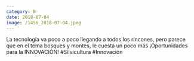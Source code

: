 ```yaml
--- 
category: B 
date: 2018-07-04 
image: /1456_2018-07-04.jpeg 
--- 
```


La tecnología va poco a poco llegando a todos los rincones, pero parece que en el tema bosques y montes, le cuesta un poco más ¡Oportunidades para la INNOVACIÓN! #Silvicultura #Innovación